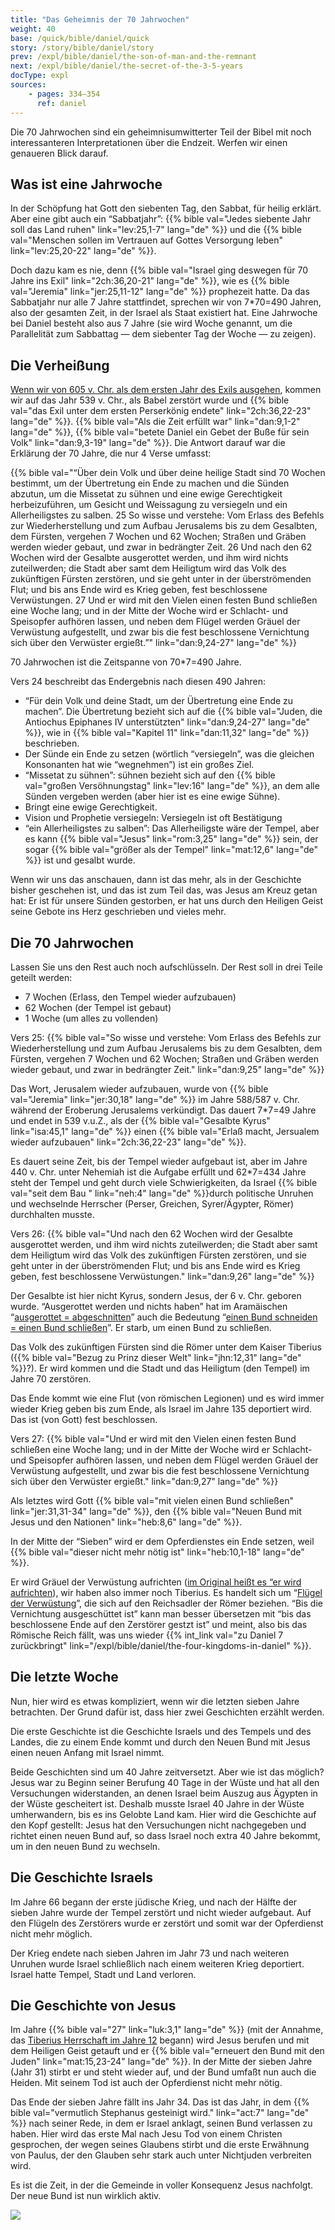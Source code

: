 ```yaml
---
title: "Das Geheimnis der 70 Jahrwochen"
weight: 40
base: /quick/bible/daniel/quick
story: /story/bible/daniel/story
prev: /expl/bible/daniel/the-son-of-man-and-the-remnant
next: /expl/bible/daniel/the-secret-of-the-3-5-years
docType: expl
sources:
    - pages: 334–354
      ref: daniel
---
```


Die 70 Jahrwochen sind ein geheimnisumwitterter Teil der Bibel mit noch interessanteren Interpretationen über die Endzeit. Werfen wir einen genaueren Blick darauf.

## Was ist eine Jahrwoche

<a name="f6e6"></a>
In der Schöpfung hat Gott den siebenten Tag, den Sabbat, für heilig erklärt. Aber eine gibt auch ein “Sabbatjahr”: {{% bible val="Jedes siebente Jahr soll das Land ruhen" link="lev:25,1-7" lang="de" %}} und die {{% bible val="Menschen sollen im Vertrauen auf Gottes Versorgung leben" link="lev:25,20-22" lang="de" %}}.

Doch dazu kam es nie, denn {{% bible val="Israel ging deswegen für 70 Jahre ins Exil" link="2ch:36,20-21" lang="de" %}}, wie es {{% bible val="Jeremia" link="jer:25,11-12" lang="de" %}} prophezeit hatte. Da das Sabbatjahr nur alle 7 Jahre stattfindet, sprechen wir von 7*70=490 Jahren, also der gesamten Zeit, in der Israel als Staat existiert hat. Eine Jahrwoche bei Daniel besteht also aus 7 Jahre (sie wird Woche genannt, um die Parallelität zum Sabbattag — dem siebenter Tag der Woche — zu zeigen).

## Die Verheißung

<a name="1bc2"></a>
[Wenn wir von 605 v. Chr. als dem ersten Jahr des Exils ausgehen](https://seminary.bju.edu/theology-in-3d/so-was-it-70-years-or-not/), kommen wir auf das Jahr 539 v. Chr., als Babel zerstört wurde und {{% bible val="das Exil unter dem ersten Perserkönig endete" link="2ch:36,22-23" lang="de" %}}. {{% bible val="Als die Zeit erfüllt war" link="dan:9,1-2" lang="de" %}}, {{% bible val="betete Daniel ein Gebet der Buße für sein Volk" link="dan:9,3-19" lang="de" %}}. Die Antwort darauf war die Erklärung der 70 Jahre, die nur 4 Verse umfasst:

{{% bible val="“Über dein Volk und über deine heilige Stadt sind 70 Wochen bestimmt, um der Übertretung ein Ende zu machen und die Sünden abzutun, um die Missetat zu sühnen und eine ewige Gerechtigkeit herbeizuführen, um Gesicht und Weissagung zu versiegeln und ein Allerheiligstes zu salben. 25 So wisse und verstehe: Vom Erlass des Befehls zur Wiederherstellung und zum Aufbau Jerusalems bis zu dem Gesalbten, dem Fürsten, vergehen 7 Wochen und 62 Wochen; Straßen und Gräben werden wieder gebaut, und zwar in bedrängter Zeit. 26 Und nach den 62 Wochen wird der Gesalbte ausgerottet werden, und ihm wird nichts zuteilwerden; die Stadt aber samt dem Heiligtum wird das Volk des zukünftigen Fürsten zerstören, und sie geht unter in der überströmenden Flut; und bis ans Ende wird es Krieg geben, fest beschlossene Verwüstungen. 27 Und er wird mit den Vielen einen festen Bund schließen eine Woche lang; und in der Mitte der Woche wird er Schlacht- und Speisopfer aufhören lassen, und neben dem Flügel werden Gräuel der Verwüstung aufgestellt, und zwar bis die fest beschlossene Vernichtung sich über den Verwüster ergießt.”" link="dan:9,24-27" lang="de" %}}

70 Jahrwochen ist die Zeitspanne von 70*7=490 Jahre.

Vers 24 beschreibt das Endergebnis nach diesen 490 Jahren:

- “Für dein Volk und deine Stadt, um der Übertretung eine Ende zu machen”. Die Übertretung bezieht sich auf die {{% bible val="Juden, die Antiochus Epiphanes IV unterstützten" link="dan:9,24-27" lang="de" %}}, wie in {{% bible val="Kapitel 11" link="dan:11,32" lang="de" %}} beschrieben.
- Der Sünde ein Ende zu setzen (wörtlich “versiegeln”, was die gleichen Konsonanten hat wie “wegnehmen”) ist ein großes Ziel.
- “Missetat zu sühnen”: sühnen bezieht sich auf den {{% bible val="großen Versöhnungstag" link="lev:16" lang="de" %}}, an dem alle Sünden vergeben werden (aber hier ist es eine ewige Sühne).
- Bringt eine ewige Gerechtigkeit.
- Vision und Prophetie versiegeln: Versiegeln ist oft Bestätigung
- “ein Allerheiligstes zu salben”: Das Allerheiligste wäre der Tempel, aber es kann {{% bible val="Jesus" link="rom:3,25" lang="de" %}} sein, der sogar {{% bible val="größer als der Tempel" link="mat:12,6" lang="de" %}} ist und gesalbt wurde.

Wenn wir uns das anschauen, dann ist das mehr, als in der Geschichte bisher geschehen ist, und das ist zum Teil das, was Jesus am Kreuz getan hat: Er ist für unsere Sünden gestorben, er hat uns durch den Heiligen Geist seine Gebote ins Herz geschrieben und vieles mehr.

## Die 70 Jahrwochen

<a name="d777"></a>
Lassen Sie uns den Rest auch noch aufschlüsseln. Der Rest soll in drei Teile geteilt werden:

- 7 Wochen (Erlass, den Tempel wieder aufzubauen)
- 62 Wochen (der Tempel ist gebaut)
- 1 Woche (um alles zu vollenden)

Vers 25: {{% bible val="So wisse und verstehe: Vom Erlass des Befehls zur Wiederherstellung und zum Aufbau Jerusalems bis zu dem Gesalbten, dem Fürsten, vergehen 7 Wochen und 62 Wochen; Straßen und Gräben werden wieder gebaut, und zwar in bedrängter Zeit." link="dan:9,25" lang="de" %}}

Das Wort, Jerusalem wieder aufzubauen, wurde von {{% bible val="Jeremia" link="jer:30,18" lang="de" %}} im Jahre 588/587 v. Chr. während der Eroberung Jerusalems verkündigt. Das dauert 7*7=49 Jahre und endet in 539 v.u.Z., als der {{% bible val="Gesalbte Kyrus" link="isa:45,1" lang="de" %}} einen {{% bible val="Erlaß macht, Jersualem wieder aufzubauen" link="2ch:36,22-23" lang="de" %}}.

Es dauert seine Zeit, bis der Tempel wieder aufgebaut ist, aber im Jahre 440 v. Chr. unter Nehemiah ist die Aufgabe erfüllt und 62*7=434 Jahre steht der Tempel und geht durch viele Schwierigkeiten, da Israel {{% bible val="seit dem Bau " link="neh:4" lang="de" %}}durch politische Unruhen und wechselnde Herrscher (Perser, Greichen, Syrer/Ägypter, Römer) durchhalten musste.

Vers 26: {{% bible val="Und nach den 62 Wochen wird der Gesalbte ausgerottet werden, und ihm wird nichts zuteilwerden; die Stadt aber samt dem Heiligtum wird das Volk des zukünftigen Fürsten zerstören, und sie geht unter in der überströmenden Flut; und bis ans Ende wird es Krieg geben, fest beschlossene Verwüstungen." link="dan:9,26" lang="de" %}}

Der Gesalbte ist hier nicht Kyrus, sondern Jesus, der 6 v. Chr. geboren wurde. “Ausgerottet werden und nichts haben” hat im Aramäischen “[ausgerottet = abgeschnitten](https://biblehub.com/interlinear/daniel/9-26.htm)” auch die Bedeutung “[einen Bund schneiden = einen Bund schließen](https://biblehub.com/hebrew/3772.htm)”. Er starb, um einen Bund zu schließen.

Das Volk des zukünftigen Fürsten sind die Römer unter dem Kaiser Tiberius ({{% bible val="Bezug zu Prinz dieser Welt" link="jhn:12,31" lang="de" %}}?). Er wird kommen und die Stadt und das Heiligtum (den Tempel) im Jahre 70 zerstören.

Das Ende kommt wie eine Flut (von römischen Legionen) und es wird immer wieder Krieg geben bis zum Ende, als Israel im Jahre 135 deportiert wird. Das ist (von Gott) fest beschlossen.

Vers 27: {{% bible val="Und er wird mit den Vielen einen festen Bund schließen eine Woche lang; und in der Mitte der Woche wird er Schlacht- und Speisopfer aufhören lassen, und neben dem Flügel werden Gräuel der Verwüstung aufgestellt, und zwar bis die fest beschlossene Vernichtung sich über den Verwüster ergießt." link="dan:9,27" lang="de" %}}

Als letztes wird Gott {{% bible val="mit vielen einen Bund schließen" link="jer:31,31-34" lang="de" %}}, den {{% bible val="Neuen Bund mit Jesus und den Nationen" link="heb:8,6" lang="de" %}}.

In der Mitte der “Sieben” wird er dem Opferdienstes ein Ende setzen, weil {{% bible val="dieser nicht mehr nötig ist" link="heb:10,1-18" lang="de" %}}.

Er wird Gräuel der Verwüstung aufrichten ([im Original heißt es “er wird aufrichten](https://biblehub.com/interlinear/daniel/9-27.htm)), wir haben also immer noch Tiberius. Es handelt sich um “[Flügel der Verwüstung](https://biblehub.com/interlinear/daniel/9-27.htm)”, die sich auf den Reichsadler der Römer beziehen. “Bis die Vernichtung ausgeschüttet ist” kann man besser übersetzen mit “bis das beschlossene Ende auf den Zerstörer gestzt ist” und meint, also bis das Römische Reich fällt, was uns wieder {{% int_link val="zu Daniel 7 zurückbringt" link="/expl/bible/daniel/the-four-kingdoms-in-daniel" %}}.

## Die letzte Woche

<a name="1ed3"></a>
Nun, hier wird es etwas kompliziert, wenn wir die letzten sieben Jahre betrachten. Der Grund dafür ist, dass hier zwei Geschichten erzählt werden.

Die erste Geschichte ist die Geschichte Israels und des Tempels und des Landes, die zu einem Ende kommt und durch den Neuen Bund mit Jesus einen neuen Anfang mit Israel nimmt.

Beide Geschichten sind um 40 Jahre zeitversetzt. Aber wie ist das möglich? Jesus war zu Beginn seiner Berufung 40 Tage in der Wüste und hat all den Versuchungen widerstanden, an denen Israel beim Auszug aus Ägypten in der Wüste gescheitert ist. Deshalb musste Israel 40 Jahre in der Wüste umherwandern, bis es ins Gelobte Land kam. Hier wird die Geschichte auf den Kopf gestellt: Jesus hat den Versuchungen nicht nachgegeben und richtet einen neuen Bund auf, so dass Israel noch extra 40 Jahre bekommt, um in den neuen Bund zu wechseln.

## Die Geschichte Israels

<a name="76e7"></a>
Im Jahre 66 begann der erste jüdische Krieg, und nach der Hälfte der sieben Jahre wurde der Tempel zerstört und nicht wieder aufgebaut. Auf den Flügeln des Zerstörers wurde er zerstört und somit war der Opferdienst nicht mehr möglich.

Der Krieg endete nach sieben Jahren im Jahr 73 und nach weiteren Unruhen wurde Israel schließlich nach einem weiteren Krieg deportiert. Israel hatte Tempel, Stadt und Land verloren.

## Die Geschichte von Jesus

<a name="abfc"></a>
Im Jahre {{% bible val="27" link="luk:3,1" lang="de" %}} (mit der Annahme, das [Tiberius Herrschaft im Jahre 12](https://www.tyndalebulletin.org/article/37789-reckoning-tiberius-s-reign-and-jesus-s-baptism-first-and-second-century-evidence-concerning-tiberius-s-fifteenth-year-luke-3-1.pdf) begann) wird Jesus berufen und mit dem Heiligen Geist getauft und er {{% bible val="erneuert den Bund mit den Juden" link="mat:15,23-24" lang="de" %}}. In der Mitte der sieben Jahre (Jahr 31) stirbt er und steht wieder auf, und der Bund umfaßt nun auch die Heiden. Mit seinem Tod ist auch der Opferdienst nicht mehr nötig.

Das Ende der sieben Jahre fällt ins Jahr 34. Das ist das Jahr, in dem {{% bible val="vermutlich Stephanus gesteinigt wird." link="act:7" lang="de" %}} nach seiner Rede, in dem er Israel anklagt, seinen Bund verlassen zu haben. Hier wird das erste Mal nach Jesu Tod von einem Christen gesprochen, der wegen seines Glaubens stirbt und die erste Erwähnung von Paulus, der den Glauben sehr stark auch unter Nichtjuden verbreiten wird. 

Es ist die Zeit, in der die Gemeinde in voller Konsequenz Jesus nachfolgt. Der neue Bund ist nun wirklich aktiv.

![](/images/70years_de.jpg)